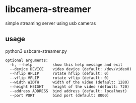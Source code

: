 # libcamera-streamer
simple streaming server using usb cameras

## usage
python3 usbcam-streamer.py

```
optional arguments:
  -h, --help         show this help message and exit
  --device DEVICE    video device (default: /dev/video0)
  --hflip HFLIP      rotate hflip (default: 0)
  --vflip VFLIP      rotate vflip (default: 0)
  --width WIDTH      width of the video (default: 1280)
  --height HEIGHT    height of the video (default: 720)
  --address ADDRESS  bind address (default: localhost)
  --port PORT        bind port (default: 8000)
```

